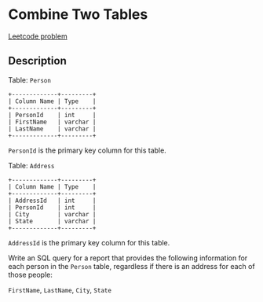 # Combine Two Tables

[Leetcode problem](https://leetcode.com/problems/combine-two-tables/)

## Description

Table: `Person`

```
+-------------+---------+
| Column Name | Type    |
+-------------+---------+
| PersonId    | int     |
| FirstName   | varchar |
| LastName    | varchar |
+-------------+---------+
```

`PersonId` is the primary key column for this table.

Table: `Address`

```
+-------------+---------+
| Column Name | Type    |
+-------------+---------+
| AddressId   | int     |
| PersonId    | int     |
| City        | varchar |
| State       | varchar |
+-------------+---------+
```

`AddressId` is the primary key column for this table.

Write an SQL query for a report that provides the following information for each
person in the `Person` table, regardless if there is an address for each of
those people:

`FirstName`, `LastName`, `City`, `State`
